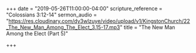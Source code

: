+++
date = "2019-05-26T11:00:00-04:00"
scripture_reference = "Colossians 3:12-14"
sermon_audio = "https://res.cloudinary.com/dy3wlzuye/video/upload/v1/KingstonChurch/22_The_New_Man_Among_The_Elect_3.15-17.mp3"
title = "The New Man Among the Elect (Part 5)"

+++
